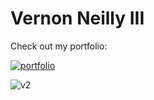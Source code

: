 
# Vernon Neilly III

Check out my portfolio:





[![portfolio](https://img.shields.io/badge/%F0%9F%93%93-My%20Portfolio-blueviolet)](https://neilly.dev)

![v2](https://i.gyazo.com/7cab0ff163b8f7caad2254e726a7babc.png)
